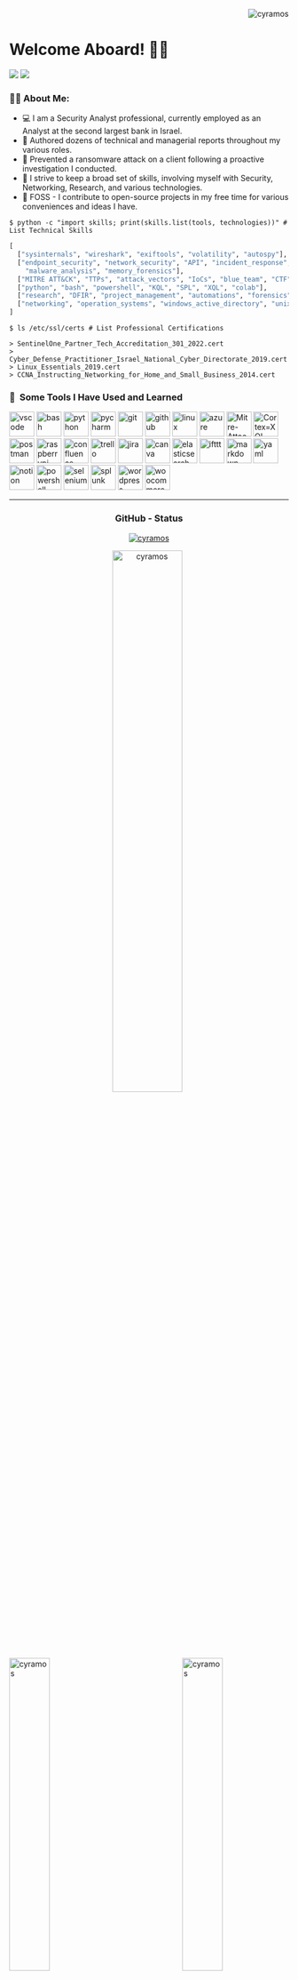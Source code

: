 <p align="right"> <img src="https://komarev.com/ghpvc/?username=cyramos&label=Profile%20views&color=0e75b6&style=flat" alt="cyramos" /> </p>
  
# Welcome Aboard! 👨‍💻

<div id="badges">
  <a href="https://www.linkedin.com/in/tomerrz/" style="text-decoration:none !important">
    <img src="https://img.shields.io/badge/LinkedIn-blue?logo=linkedin&logoColor=white&style=for-the-badge" />
  </a>

  <a href="mailto:tomerrza@gmail.com" style="text-decoration:none !important">
    <img src="https://img.shields.io/badge/Gmail-EA4335?logo=gmail&logoColor=white&style=for-the-badge" />
  </a>
</div> 

### :man_technologist: About Me:

- 💻 I am a Security Analyst professional, currently employed as an Analyst at the second largest bank in Israel.
- 📄 Authored dozens of technical and managerial reports throughout my various roles.
- 👾 Prevented a ransomware attack on a client following a proactive investigation I conducted.
- 📐 I strive to keep a broad set of skills, involving myself with Security, Networking, Research, and various technologies.
- 🐧 FOSS - I contribute to open-source projects in my free time for various conveniences and ideas I have.


```shell
$ python -c "import skills; print(skills.list(tools, technologies))" # List Technical Skills 
```
```python
[
  ["sysinternals", "wireshark", "exiftools", "volatility", "autospy"],
  ["endpoint_security", "network_security", "API", "incident_response",     
    "malware_analysis", "memory_forensics"],
  ["MITRE ATT&CK", "TTPs", "attack_vectors", "IoCs", "blue_team", "CTF", "SOC"],
  ["python", "bash", "powershell", "KQL", "SPL", "XQL", "colab"],
  ["research", "DFIR", "project_management", "automations", "forensics", "reporting"],
  ["networking", "operation_systems", "windows_active_directory", "unix-linux"],
]
```

```shell
$ ls /etc/ssl/certs # List Professional Certifications 
```
```shell
> SentinelOne_Partner_Tech_Accreditation_301_2022.cert 
> Cyber_Defense_Practitioner_Israel_National_Cyber_Directorate_2019.cert 
> Linux_Essentials_2019.cert 
> CCNA_Instructing_Networking_for_Home_and_Small_Business_2014.cert
```


<h3> 🚀 &nbsp;Some Tools I Have Used and Learned</h2>

<p align="left">
<img src="https://cdn.jsdelivr.net/gh/devicons/devicon/icons/vscode/vscode-original.svg" alt="vscode" width="45" height="45"/>
<img src="https://cdn.jsdelivr.net/gh/devicons/devicon/icons/bash/bash-original.svg" alt="bash" width="45" height="45"/>
<img src="https://cdn.jsdelivr.net/gh/devicons/devicon@latest/icons/python/python-original.svg" alt="python" width="45" height="45"/>
<img src="https://cdn.jsdelivr.net/gh/devicons/devicon@latest/icons/pycharm/pycharm-original.svg" alt="pycharm" width="45" height="45"/>
<img src="https://cdn.jsdelivr.net/gh/devicons/devicon@latest/icons/git/git-original.svg" alt="git" width="45" height="45"/>
<img src="https://cdn.jsdelivr.net/gh/devicons/devicon@latest/icons/github/github-original-wordmark.svg" alt="github" width="45" height="45"/>
<img src="https://cdn.jsdelivr.net/gh/devicons/devicon@latest/icons/linux/linux-original.svg" alt="linux" width="45" height="45"/>
<img src="https://cdn.jsdelivr.net/gh/devicons/devicon@latest/icons/azure/azure-original.svg" alt="azure" width="45" height="45"/>
<img src="https://raw.githubusercontent.com/mitre-attack/attack-website/master/attack-theme/static/favicon.ico" alt="Mitre-Attack" width="45" height="45"/>
<img src="https://yt3.googleusercontent.com/ytc/AIdro_kiiHmvhDeeTNr9bUmVXWjYGR1NhWpfUqvjTzuLPhjlNQY=s900-c-k-c0x00ffffff-no-rj" alt="Cortex=XQL" width="45" height="45"/>
<img src="https://cdn.jsdelivr.net/gh/devicons/devicon@latest/icons/postman/postman-original.svg" alt="postman" width="45" height="45"/>
<img src="https://cdn.jsdelivr.net/gh/devicons/devicon@latest/icons/raspberrypi/raspberrypi-original.svg" alt="raspberrypi" width="45" height="45"/>
<img src="https://cdn.jsdelivr.net/gh/devicons/devicon@latest/icons/confluence/confluence-original.svg" alt="confluence" width="45" height="45"/>
<img src="https://cdn.jsdelivr.net/gh/devicons/devicon@latest/icons/trello/trello-original.svg" alt="trello" width="45" height="45"/>
<img src="https://cdn.jsdelivr.net/gh/devicons/devicon@latest/icons/jira/jira-original.svg" alt="jira" width="45" height="45"/>
<img src="https://cdn.jsdelivr.net/gh/devicons/devicon@latest/icons/canva/canva-original.svg" alt="canva" width="45" height="45"/>
<img src="https://cdn.jsdelivr.net/gh/devicons/devicon@latest/icons/elasticsearch/elasticsearch-original.svg" alt="elasticsearch" width="45" height="45"/>
<img src="https://cdn.jsdelivr.net/gh/devicons/devicon@latest/icons/ifttt/ifttt-original.svg" alt="ifttt" width="45" height="45"/>
<img src="https://cdn.jsdelivr.net/gh/devicons/devicon@latest/icons/markdown/markdown-original.svg" alt="markdown" width="45" height="45"/>
<img src="https://cdn.jsdelivr.net/gh/devicons/devicon@latest/icons/yaml/yaml-original.svg" alt="yaml" width="45" height="45"/>
<img src="https://cdn.jsdelivr.net/gh/devicons/devicon@latest/icons/notion/notion-original.svg" alt="notion" width="45" height="45"/>
<img src="https://cdn.jsdelivr.net/gh/devicons/devicon@latest/icons/powershell/powershell-original.svg" alt="powershell" width="45" height="45"/>
<img src="https://cdn.jsdelivr.net/gh/devicons/devicon@latest/icons/selenium/selenium-original.svg" alt="selenium" width="45" height="45"/>
<img src="https://cdn.jsdelivr.net/gh/devicons/devicon@latest/icons/splunk/splunk-original-wordmark.svg" alt="splunk" width="45" height="45"/>
<img src="https://cdn.jsdelivr.net/gh/devicons/devicon@latest/icons/wordpress/wordpress-plain.svg" alt="wordpress" width="45" height="45"/>
<img src="https://cdn.jsdelivr.net/gh/devicons/devicon@latest/icons/woocommerce/woocommerce-original.svg" alt="woocommerce" width="45" height="45"/>



</p>

---

<h3 align="center">GitHub - Status</h3>


<p align="center"> <a href="https://github.com/ryo-ma/github-profile-trophy"><img src="https://github-profile-trophy.vercel.app/?username=cyramos&theme=onedark" alt="cyramos" /></a> </p>

<!--
### Blogs posts
<!-- BLOG-POST-LIST:START -->
<!-- BLOG-POST-LIST:END 

<h3 align="left">Connect with me:</h3>
<p align="left">
<a href="https://medium.com/@cyterous" target="blank"><img align="center" src="https://raw.githubusercontent.com/rahuldkjain/github-profile-readme-generator/master/src/images/icons/Social/medium.svg" alt="@cyterous" height="30" width="40" /></a>
</p>
-->

<p align="center">
  <img style="width: 50%; margin-right: 1%;" src="https://github-readme-streak-stats.herokuapp.com/?user=cyramos&theme=onedark" alt="cyramos" />  
</p>


<div style="position: relative; width: 100%; padding: 30px 0; overflow: hidden;">
  <img align="left" style="float: left; width: 38%;" src="https://github-readme-stats.vercel.app/api/top-langs?username=cyramos&theme=onedark&show_icons=true&locale=en&layout=compact" alt="cyramos" />
  
  <img align="right" style="float: right; width: 38%;" src="https://github-readme-stats.vercel.app/api?username=cyramos&theme=onedark&show_icons=true&locale=en" alt="cyramos" />
</div>
